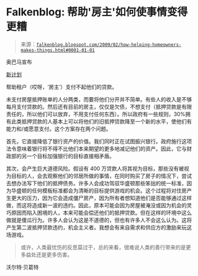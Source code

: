 <!--yml

category: 未分类

date: 2024-05-12 22:21:36

-->

# Falkenblog: 帮助'房主'如何使事情变得更糟

> 来源：[`falkenblog.blogspot.com/2009/02/how-helping-homeowners-makes-things.html#0001-01-01`](http://falkenblog.blogspot.com/2009/02/how-helping-homeowners-makes-things.html#0001-01-01)

奥巴马宣布

[新计划](http://blogs.wsj.com/washwire/2009/02/18/obamas-plan-aimed-at-helping-troubled-homeowners/)

帮助租户（哎呀，‘房主’）支付不起他们的贷款。

未支付房屋抵押账单的人分两类，而要将他们分开并不简单。有些人的收入是不够每月支付贷款的。然后还有目前的房主，仅仅是欠债，不想支付（抵押贷款是有限责任的，所以他们可以放弃，不用支付任何东西）。所以政府有一些规则，30%拥有此类抵押贷款的人基本上可以将他们的旧抵押贷款降至一个新的水平，使他们有能力和/或愿意支付。这个方案存在两个问题。

首先，它直接降低了银行资产的价值。我们同时正在试图振兴银行。政府施行这项法令意味着银行将不得不比他们本来期望的更多地减记他们的资产。因此，它与财政部的另一个目标加强银行的目标直接相矛盾。

其次，会产生巨大道德风险。假设有 400 万贷款人将其视为目标，那些没有被视为目标的人，会去观察他们的邻居所做的事情，在同时购买了房子的情况下，尝试去想办法写下他们的抵押债务。许多人会成功驾驭华盛顿那些笨拙的统一标准，因为华盛顿的任何模板标准都会为清晰的目标提供游戏的机会。这个过程将对住房产生更大的压力，因为它会造成僵尸房产，因为所有者想知道他们是否能够通过这样做，而这将造成新一波的违约。因此，原本可能会因为房屋被淹没或因为机会的灵巧原因而陷入困境的人，本来可能会偿还他们的抵押贷款。但在这样的环境中这么做就是傻瓜行为。许多人会认为这是不道德的，但也有许多人不会这么认为。这将产生第二波抵押贷款违约，机会主义者。我想会有来自需求和供应方的激励来玩这场游戏。

> 或许，人类最忧伤的反思莫过于，总的来看，很难说人类的善行带来的是更多益处还是更多伤害。

沃尔特·贝葛特
